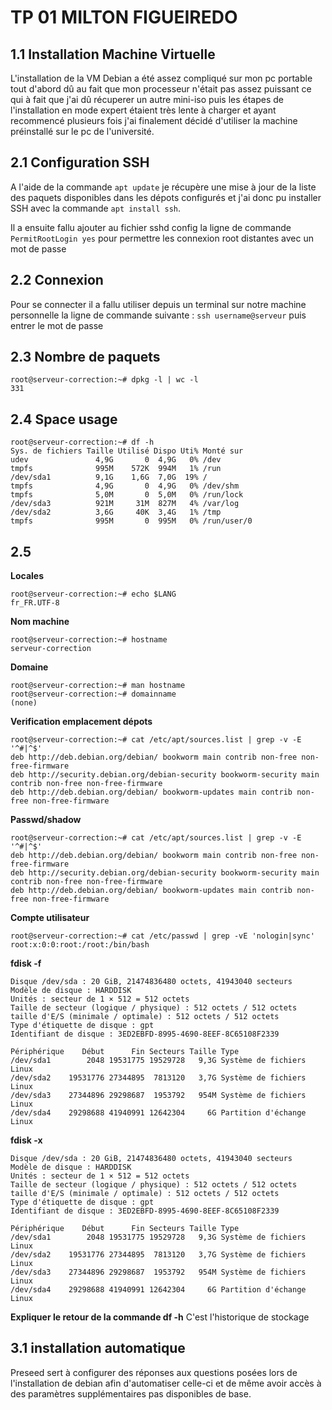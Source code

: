 # TP 01 MILTON FIGUEIREDO

## 1.1 Installation Machine Virtuelle

L'installation de la VM Debian a été assez compliqué sur mon pc portable tout d'abord dû au fait que mon processeur n'était pas assez puissant ce qui à fait que j'ai dû récuperer un autre mini-iso puis les étapes de l'installation en mode expert étaient très lente à charger et ayant recommencé plusieurs fois j'ai finalement décidé d'utiliser la machine préinstallé sur le pc de l'université.

## 2.1 Configuration SSH

A l'aide de la commande `apt update` je récupère une mise à jour de la liste des paquets disponibles dans les dépots configurés et j'ai donc pu installer SSH avec la commande `apt install ssh`.

Il a ensuite fallu ajouter au fichier sshd config la ligne de commande `PermitRootLogin yes` pour permettre les connexion root distantes avec un mot de passe

## 2.2 Connexion

Pour se connecter il a fallu utiliser depuis un terminal sur notre machine personnelle la ligne de commande suivante : `ssh username@serveur` puis entrer le mot de passe

## 2.3 Nombre de paquets
```
root@serveur-correction:~# dpkg -l | wc -l
331
```
## 2.4 Space usage 
```
root@serveur-correction:~# df -h
Sys. de fichiers Taille Utilisé Dispo Uti% Monté sur
udev               4,9G       0  4,9G   0% /dev
tmpfs              995M    572K  994M   1% /run
/dev/sda1          9,1G    1,6G  7,0G  19% /
tmpfs              4,9G       0  4,9G   0% /dev/shm
tmpfs              5,0M       0  5,0M   0% /run/lock
/dev/sda3          921M     31M  827M   4% /var/log
/dev/sda2          3,6G     40K  3,4G   1% /tmp
tmpfs              995M       0  995M   0% /run/user/0
```

## 2.5

**Locales**
```
root@serveur-correction:~# echo $LANG
fr_FR.UTF-8
```

**Nom machine**
```
root@serveur-correction:~# hostname
serveur-correction
```

**Domaine**
```
root@serveur-correction:~# man hostname
root@serveur-correction:~# domainname
(none)
```

**Verification emplacement dépots**
```
root@serveur-correction:~# cat /etc/apt/sources.list | grep -v -E '^#|^$'
deb http://deb.debian.org/debian/ bookworm main contrib non-free non-free-firmware
deb http://security.debian.org/debian-security bookworm-security main contrib non-free non-free-firmware
deb http://deb.debian.org/debian/ bookworm-updates main contrib non-free non-free-firmware
```

**Passwd/shadow**
```
root@serveur-correction:~# cat /etc/apt/sources.list | grep -v -E '^#|^$'
deb http://deb.debian.org/debian/ bookworm main contrib non-free non-free-firmware
deb http://security.debian.org/debian-security bookworm-security main contrib non-free non-free-firmware
deb http://deb.debian.org/debian/ bookworm-updates main contrib non-free non-free-firmware
```

**Compte utilisateur**
```
root@serveur-correction:~# cat /etc/passwd | grep -vE 'nologin|sync'
root:x:0:0:root:/root:/bin/bash
```

**fdisk -f**
```
Disque /dev/sda : 20 GiB, 21474836480 octets, 41943040 secteurs
Modèle de disque : HARDDISK        
Unités : secteur de 1 × 512 = 512 octets
Taille de secteur (logique / physique) : 512 octets / 512 octets
taille d'E/S (minimale / optimale) : 512 octets / 512 octets
Type d'étiquette de disque : gpt
Identifiant de disque : 3ED2EBFD-8995-4690-8EEF-8C65108F2339

Périphérique    Début      Fin Secteurs Taille Type
/dev/sda1        2048 19531775 19529728   9,3G Système de fichiers Linux
/dev/sda2    19531776 27344895  7813120   3,7G Système de fichiers Linux
/dev/sda3    27344896 29298687  1953792   954M Système de fichiers Linux
/dev/sda4    29298688 41940991 12642304     6G Partition d'échange Linux
```

**fdisk -x**
```
Disque /dev/sda : 20 GiB, 21474836480 octets, 41943040 secteurs
Modèle de disque : HARDDISK        
Unités : secteur de 1 × 512 = 512 octets
Taille de secteur (logique / physique) : 512 octets / 512 octets
taille d'E/S (minimale / optimale) : 512 octets / 512 octets
Type d'étiquette de disque : gpt
Identifiant de disque : 3ED2EBFD-8995-4690-8EEF-8C65108F2339

Périphérique    Début      Fin Secteurs Taille Type
/dev/sda1        2048 19531775 19529728   9,3G Système de fichiers Linux
/dev/sda2    19531776 27344895  7813120   3,7G Système de fichiers Linux
/dev/sda3    27344896 29298687  1953792   954M Système de fichiers Linux
/dev/sda4    29298688 41940991 12642304     6G Partition d'échange Linux
```

**Expliquer le retour de la commande df -h** 
C'est l'historique de stockage

## 3.1 installation automatique

Preseed sert à configurer des réponses aux questions posées lors de l'installation de debian afin d'automatiser celle-ci et de même avoir accès à des paramètres supplémentaires pas disponibles de base.
